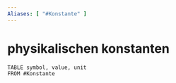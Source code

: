 ```yaml
---
Aliases: [ "#Konstante" ]
---
```


# physikalischen konstanten

```dataview
TABLE symbol, value, unit
FROM #Konstante 
```